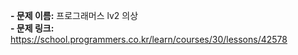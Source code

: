 **- 문제 이름:** 프로그래머스 lv2 의상  
**- 문제 링크:** https://school.programmers.co.kr/learn/courses/30/lessons/42578
